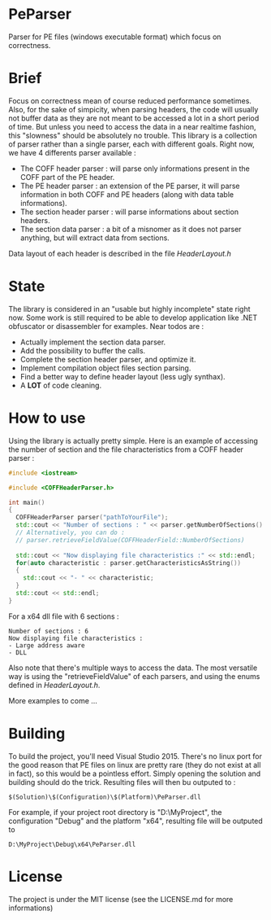 # PeParser
Parser for PE files (windows executable format) which focus on correctness.

# Brief
Focus on correctness mean of course reduced performance sometimes. Also, for the sake of simpicity, when parsing headers, the code will usually not buffer data as they are not meant to be accessed a lot in a short period of time. But unless you need to access the data in a near realtime fashion, this "slowness" should be absolutely no trouble.
This library is a collection of parser rather than a single parser, each with different goals. Right now, we have 4 differents parser available :
- The COFF header parser    : will parse only informations present in the COFF part of the PE header.
- The PE header parser      : an extension of the PE parser, it will parse information in both COFF and PE headers (along with data table informations).
- The section header parser : will parse informations about section headers.
- The section data parser   : a bit of a misnomer as it does not parser anything, but will extract data from sections.

Data layout of each header is described in the file *HeaderLayout.h*

# State
The library is considered in an "usable but highly incomplete" state right now. Some work is still required to be able to develop application like .NET obfuscator or disassembler for examples. Near todos are :
- Actually implement the section data parser.
- Add the possibility to buffer the calls.
- Complete the section header parser, and optimize it.
- Implement compilation object files section parsing.
- Find a better way to define header layout (less ugly synthax).
- A **LOT** of code cleaning.

# How to use
Using the library is actually pretty simple. Here is an example of accessing the number of section and the file characteristics from a COFF header parser :

```C++
#include <iostream>

#include <COFFHeaderParser.h>

int main()
{
  COFFHeaderParser parser("pathToYourFile");
  std::cout << "Number of sections : " << parser.getNumberOfSections() << std::endl;
  // Alternatively, you can do :
  // parser.retrieveFieldValue(COFFHeaderField::NumberOfSections)
  
  std::cout << "Now displaying file characteristics :" << std::endl;
  for(auto characteristic : parser.getCharacteristicsAsString())
  {
    std::cout << "- " << characteristic;
  }
  std::cout << std::endl;
}
```

For a x64 dll file with 6 sections :
```
Number of sections : 6
Now displaying file characteristics :
- Large address aware
- DLL
```

Also note that there's multiple ways to access the data. The most versatile way is using the "retrieveFieldValue" of each parsers, and using the enums defined in *HeaderLayout.h*.

More examples to come ...

# Building
To build the project, you'll need Visual Studio 2015. There's no linux port for the good reason that PE files on linux are pretty rare (they do not exist at all in fact), so this would be a pointless effort.
Simply opening the solution and building should do the trick. Resulting files will then bu outputed to :
```
$(Solution)\$(Configuration)\$(Platform)\PeParser.dll
```
For example, if your project root directory is "D:\MyProject", the configuration "Debug" and the platform "x64", resulting file will be outputed to

```
D:\MyProject\Debug\x64\PeParser.dll
```

# License
The project is under the MIT license (see the LICENSE.md for more informations)
